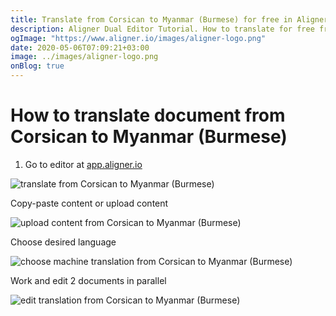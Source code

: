 ```yaml
---
title: Translate from Corsican to Myanmar (Burmese) for free in Aligner Editor
description: Aligner Dual Editor Tutorial. How to translate for free from Corsican to Myanmar (Burmese). Aligner is multilingual document management platform. 
ogImage: "https://www.aligner.io/images/aligner-logo.png"
date: 2020-05-06T07:09:21+03:00
image: ../images/aligner-logo.png
onBlog: true
---
```


# How to translate document from Corsican to Myanmar (Burmese)

1. Go to editor at [app.aligner.io](https://app.aligner.io "Aligner App web page")

![translate from Corsican to Myanmar (Burmese)](../aligner-blank-editor.png "translate from Corsican to Myanmar (Burmese)")

Copy-paste content or upload content

![upload content from Corsican to Myanmar (Burmese)](../aligner-uploaded-document.png "upload content from Corsican to Myanmar (Burmese)")

Choose desired language

![choose machine translation from Corsican to Myanmar (Burmese)](../aligner-language-dropdown.png "choose machine translation from Corsican to Myanmar (Burmese)")

Work and edit 2 documents in parallel

![edit translation from Corsican to Myanmar (Burmese)](../aligner-double-sitded-editor.png "edit translation from Corsican to Myanmar (Burmese)")

